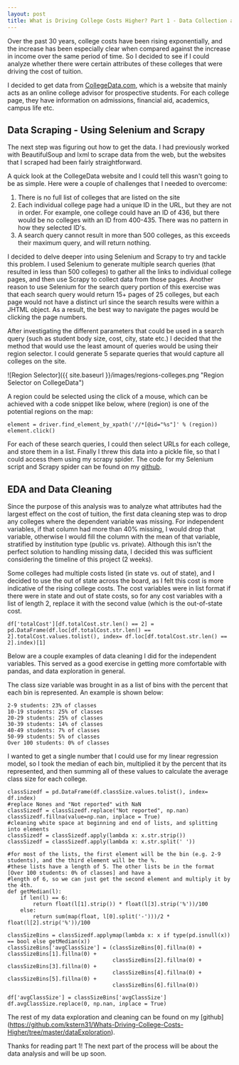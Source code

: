 ```yaml
---
layout: post
title: What is Driving College Costs Higher? Part 1 - Data Collection and Exploration
---
```


Over the past 30 years, college costs have been rising exponentially, and the increase has been especially clear when
compared against the increase in income over the same period of time. So I decided to see if I could analyze whether there
were certain attributes of these colleges that were driving the cost of tuition.

I decided to get data from [CollegeData.com](https://www.collegedata.com/), which is a website that mainly acts 
as an online college advisor for prospective students. For each college page, they have information on admissions, financial aid, academics, campus life etc.

## Data Scraping - Using Selenium and Scrapy ##

The next step was figuring out how to get the data. I had previously worked with BeautifulSoup and lxml to scrape data from
the web, but the websites that I scraped had been fairly straightforward.

A quick look at the CollegeData website and I could tell this wasn't going to be as simple. Here were a couple of challenges that I needed to overcome:

1. There is no full list of colleges that are listed on the site
2. Each individual college page had a unique ID in the URL, but they are not in order. For example, one college could have an ID of 436, but there would be no colleges with an ID from 400-435. There was no pattern in how they selected ID's.
3. A search query cannot result in more than 500 colleges, as this exceeds their maximum query, and will return nothing.

I decided to delve deeper into using Selenium and Scrapy to try and tackle this problem. I used Selenium to generate multiple search queries (that resulted in less than 500 colleges) to gather all the links to individual college pages, and then use Scrapy to collect data from those pages. Another reason to use Selenium for the search query portion of this exercise was that each search query would return 15+ pages of 25 colleges, but each page would not have a distinct url since the search results were within a JHTML object. As a result, the best way to navigate the pages would be clicking the page numbers.

After investigating the different parameters that could be used in a search query (such as student body size, cost, city, state etc.) I decided that the method that would use the least amount of queries would be using their region selector. I could generate 5 separate queries that would capture all colleges on the site.

![Region Selector]({{ site.baseurl }}/images/regions-colleges.png "Region Selector on CollegeData")

A region could be selected using the click of a mouse, which can be achieved with a code snippet like below, where (region) is one of the potential regions on the map:

```
element = driver.find_element_by_xpath('//*[@id="%s"]' % (region))                   
element.click()
```

For each of these search queries, I could then select URLs for each college, and store them in a list. Finally I threw this data into a pickle file, so that I could access them using my scrapy spider. The code for my Selenium script and Scrapy spider can be found on my [github](https://github.com/kstern31/Whats-Driving-College-Costs-Higher).

## EDA and Data Cleaning ## 

Since the purpose of this analysis was to analyze what attributes had the largest effect on the cost of tuition, the first data cleaning step was to drop any colleges where the dependent variable was missing. For independent variables, if that column had more than 40% missing, I would drop that variable, otherwise I would fill the column with the mean of that variable, stratified by institution type (public vs. private). Although this isn't the perfect solution to handling missing data, I decided this was sufficient considering the timeline of this project (2 weeks).


Some colleges had multiple costs listed (in state vs. out of state), and I decided to use the out of state across the board, as I felt this cost is more indicative of the rising college costs. The cost variables were in list format if there were in state and out of state costs, so for any cost variables with a list of length 2, replace it with the second value (which is the out-of-state cost.

```
df['totalCost'][df.totalCost.str.len() == 2] = pd.DataFrame(df.loc[df.totalCost.str.len() == 2].totalCost.values.tolist(), index= df.loc[df.totalCost.str.len() == 2].index)[1]
```

Below are a couple examples of data cleaning I did for the independent variables. This served as a good exercise in getting more comfortable with pandas, and data exploration in general. 

The class size variable was brought in as a list of bins with the percent that each bin is represented. An example is shown below:

```
2-9 students: 23% of classes
10-19 students: 25% of classes
20-29 students: 25% of classes
30-39 students: 14% of classes
40-49 students: 7% of classes
50-99 students: 5% of classes
Over 100 students: 0% of classes
```

I wanted to get a single number that I could use for my linear regression model, so I took the median of each bin, multiplied it by the percent that its represented, and then summing all of these values to calculate the average class size for each college.
```
classSizedf = pd.DataFrame(df.classSize.values.tolist(), index= df.index)
#replace Nones and "Not reported" with NaN
classSizedf = classSizedf.replace("Not reported", np.nan)
classSizedf.fillna(value=np.nan, inplace = True)
#cleaning white space at beginning and end of lists, and splitting into elements
classSizedf = classSizedf.apply(lambda x: x.str.strip())
classSizedf = classSizedf.apply(lambda x: x.str.split(' '))

#for most of the lists, the first element will be the bin (e.g. 2-9 students), and the third element will be the %.
#these lists have a length of 5. The other lists be in the format [Over 100 students: 0% of classes] and have a 
#length of 6, so we can just get the second element and multiply it by the 4th.
def getMedian(l):
    if len(l) == 6:
        return float(l[1].strip()) * float(l[3].strip('%'))/100
    else:
        return sum(map(float, l[0].split('-')))/2 * float(l[2].strip('%'))/100

classSizeBins = classSizedf.applymap(lambda x: x if type(pd.isnull(x)) == bool else getMedian(x))
classSizeBins['avgClassSize'] = (classSizeBins[0].fillna(0) + classSizeBins[1].fillna(0) + 
                                 classSizeBins[2].fillna(0) + classSizeBins[3].fillna(0) +
                                 classSizeBins[4].fillna(0) + classSizeBins[5].fillna(0) +
                                 classSizeBins[6].fillna(0))

df['avgClassSize'] = classSizeBins['avgClassSize']
df.avgClassSize.replace(0, np.nan, inplace = True)
```

The rest of my data exploration and cleaning can be found on my [github] (https://github.com/kstern31/Whats-Driving-College-Costs-Higher/tree/master/dataExploration).

Thanks for reading part 1! The next part of the process will be about the data analysis and will be up soon.

